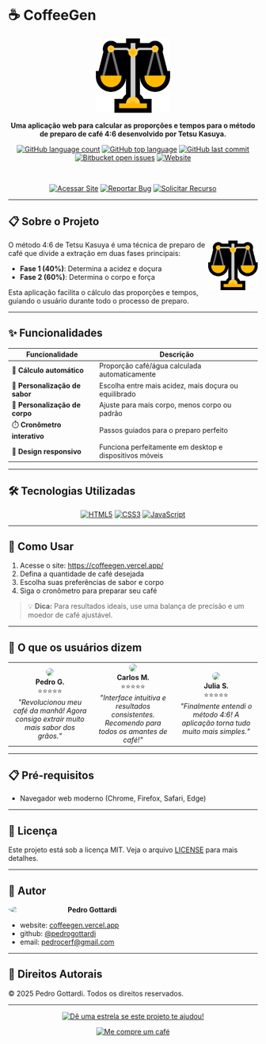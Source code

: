 # ☕ CoffeeGen

<div align="center">
  
<img src="images/balance.png" alt="CoffeeGen Logo" width="150"/>

**Uma aplicação web para calcular as proporções e tempos para o método de preparo de café 4:6 desenvolvido por Tetsu Kasuya.**

[![GitHub language count](https://img.shields.io/github/languages/count/pedrogottardi/tetsukasuya?style=for-the-badge)](https://github.com/pedrogottardi/tetsukasuya)
[![GitHub top language](https://img.shields.io/github/languages/top/pedrogottardi/tetsukasuya?style=for-the-badge)](https://github.com/pedrogottardi/tetsukasuya)
[![GitHub last commit](https://img.shields.io/github/last-commit/pedrogottardi/tetsukasuya?style=for-the-badge)](https://github.com/pedrogottardi/tetsukasuya/commits)
[![Bitbucket open issues](https://img.shields.io/github/issues/pedrogottardi/tetsukasuya?style=for-the-badge)](https://github.com/pedrogottardi/tetsukasuya/issues)
[![Website](https://img.shields.io/website?url=https%3A%2F%2Fcoffeegen.vercel.app&style=for-the-badge&logo=vercel&logoColor=white)](https://coffeegen.vercel.app)

<br>

<a href="https://coffeegen.vercel.app/" target="_blank"><img src="https://img.shields.io/badge/🌐_Acessar_Site-4285F4?style=for-the-badge" alt="Acessar Site"/></a>
<a href="https://github.com/pedrogottardi/tetsukasuya/issues" target="_blank"><img src="https://img.shields.io/badge/📝_Reportar_Bug-FF5252?style=for-the-badge" alt="Reportar Bug"/></a>
<a href="https://github.com/pedrogottardi/tetsukasuya/issues" target="_blank"><img src="https://img.shields.io/badge/✨_Solicitar_Recurso-00C853?style=for-the-badge" alt="Solicitar Recurso"/></a>

</div>

---

## 📋 Sobre o Projeto

<img align="right" src="images/balance.png" width="100" />

O método 4:6 de Tetsu Kasuya é uma técnica de preparo de café que divide a extração em duas fases principais:

- **Fase 1 (40%)**: Determina a acidez e doçura
- **Fase 2 (60%)**: Determina o corpo e força

Esta aplicação facilita o cálculo das proporções e tempos, guiando o usuário durante todo o processo de preparo.

---

## ✨ Funcionalidades

| Funcionalidade | Descrição |
|----------------|-----------|
| 🧮 **Cálculo automático** | Proporção café/água calculada automaticamente |
| 🍋 **Personalização de sabor** | Escolha entre mais acidez, mais doçura ou equilibrado |
| 💪 **Personalização de corpo** | Ajuste para mais corpo, menos corpo ou padrão |
| ⏱️ **Cronômetro interativo** | Passos guiados para o preparo perfeito |
| 📱 **Design responsivo** | Funciona perfeitamente em desktop e dispositivos móveis |

---

## 🛠️ Tecnologias Utilizadas

<div align="center">
  
[![HTML5](https://img.shields.io/badge/HTML5-E34F26?style=for-the-badge&logo=html5&logoColor=white)](https://developer.mozilla.org/pt-BR/docs/Web/HTML)
[![CSS3](https://img.shields.io/badge/CSS3-1572B6?style=for-the-badge&logo=css3&logoColor=white)](https://developer.mozilla.org/pt-BR/docs/Web/CSS)
[![JavaScript](https://img.shields.io/badge/JavaScript-F7DF1E?style=for-the-badge&logo=javascript&logoColor=black)](https://developer.mozilla.org/pt-BR/docs/Web/JavaScript)

</div>

---

## 🚀 Como Usar

1. Acesse o site: <a href="https://coffeegen.vercel.app/" target="_blank">https://coffeegen.vercel.app/</a>
2. Defina a quantidade de café desejada
3. Escolha suas preferências de sabor e corpo
4. Siga o cronômetro para preparar seu café

> 💡 **Dica:** Para resultados ideais, use uma balança de precisão e um moedor de café ajustável.

---

## 💬 O que os usuários dizem

<div align="center">
  <table>
    <tr>
      <td width="33%" align="center">
        <img src="https://api.dicebear.com/6.x/avataaars/svg?seed=Pedro" width="80" style="border-radius:50%"/>
        <br>
        <b>Pedro G.</b>
        <br>
        ⭐⭐⭐⭐⭐
        <br>
        <i>"Revolucionou meu café da manhã! Agora consigo extrair muito mais sabor dos grãos."</i>
      </td>
      <td width="33%" align="center">
        <img src="https://api.dicebear.com/6.x/avataaars/svg?seed=Jake" width="80" style="border-radius:50%"/>
        <br>
        <b>Carlos M.</b>
        <br>
        ⭐⭐⭐⭐⭐
        <br>
        <i>"Interface intuitiva e resultados consistentes. Recomendo para todos os amantes de café!"</i>
      </td>
      <td width="33%" align="center">
        <img src="https://api.dicebear.com/6.x/avataaars/svg?seed=Julia" width="80" style="border-radius:50%"/>
        <br>
        <b>Julia S.</b>
        <br>
        ⭐⭐⭐⭐⭐
        <br>
        <i>"Finalmente entendi o método 4:6! A aplicação torna tudo muito mais simples."</i>
      </td>
    </tr>
  </table>
</div>

---

## 📋 Pré-requisitos

- Navegador web moderno (Chrome, Firefox, Safari, Edge)

---

## 📝 Licença

Este projeto está sob a licença MIT. Veja o arquivo <a href="LICENSE" target="_blank">LICENSE</a> para mais detalhes.

---

## 👤 Autor

<img align="left" src="https://github.com/pedrogottardi.png" width="100" style="border-radius:50%;margin-right:20px;"/>

**Pedro Gottardi**

- website: <a href="https://coffeegen.vercel.app/" target="_blank">coffeegen.vercel.app</a>
- github: <a href="https://github.com/pedrogottardi" target="_blank">@pedrogottardi</a>
- email: <a href="mailto:pedrocerf@gmail.com" target="_blank">pedrocerf@gmail.com</a>



---

## 📄 Direitos Autorais

© 2025 Pedro Gottardi. Todos os direitos reservados.

---

<div align="center">
  
<a href="https://github.com/pedrogottardi/tetsukasuya" target="_blank"><img src="https://img.shields.io/badge/⭐️_Dê_uma_estrela-FFD700?style=for-the-badge" alt="Dê uma estrela se este projeto te ajudou!"/></a>

<a href="https://ko-fi.com/pedrogott" target="_blank"><img src="https://img.shields.io/badge/Me%20compre%20um%20café-FF5E5B?style=for-the-badge&logo=ko-fi&logoColor=white" alt="Me compre um café" /></a>

</div>